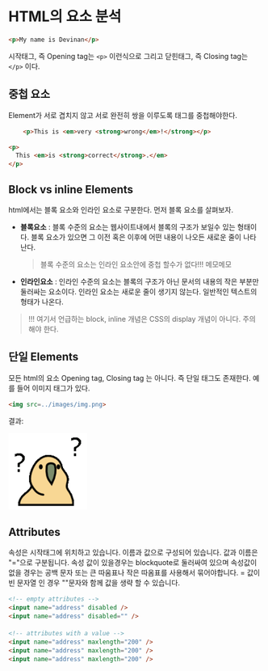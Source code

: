# HTML의 요소 분석

```html
<p>My name is Devinan</p>
```

시작태그, 즉 Opening tag는 `<p>` 이런식으로 그리고 닫힌태그, 즉 Closing tag는 `</p>` 이다.

## 중첩 요소

<p>Element가 서로 겹치지 않고 서로 완전히 쌍을 이루도록 태그를 중첩해야한다.</p>

```html
    <p>This is <em>very <strong>wrong</em>!</strong></p>
```

```html
<p>
  This <em>is <strong>correct</strong>.</em>
</p>
```

## Block vs inline Elements

html에서는 블록 요소와 인라인 요소로 구분한다. 먼저 블록 요소를 살펴보자.

- **블록요소** : 블록 수준의 요소는 웹사이트내에서 블록의 구조가 보일수 있는 형태이다. 블록 요소가 있으면 그 이전 혹은 이후에 어떤 내용이 나오든 새로운 줄이 나타난다.
  > 블록 수준의 요소는 인라인 요소안에 중첩 할수가 없다!!! 메모메모
- **인라인요소** : 인라인 수준의 요소는 블록의 구조가 아닌 문서의 내용의 작은 부분만 둘러싸는 요소이다. 인라인 요소는 새로운 줄이 생기지 않는다. 일반적인 텍스트의 형태가 나온다.

> !!! 여기서 언급하는 block, inline 개념은 CSS의 display 개념이 아니다. 주의 해야 한다.

## 단일 Elements

모든 html의 요소 Opening tag, Closing tag 는 아니다. 즉 단일 태그도 존재한다.
예를 들어 이미지 태그가 있다.

```html
<img src=../images/img.png>
```

결과:

<img src=../images/img.png>

## Attributes

<p>
    속성은 시작태그에 위치하고 있습니다. 이름과 값으로 구성되어 있습니다. 값과 이름은 "="으로 구분됩니다. 속성 값이 있을경우는 blockquote로 둘러싸여 있으며 속성값이 없을 경우는 공백 문자 또는 큰 따움표나 작은 따옴표를 사용해서 묶어야합니다. = 값이 빈 문자열 인 경우 ""문자와 함께 값을 생략 할 수 있습니다.
</p>

```html
<!-- empty attributes -->
<input name="address" disabled />
<input name="address" disabled="" />

<!-- attributes with a value -->
<input name="address" maxlength="200" />
<input name="address" maxlength="200" />
<input name="address" maxlength="200" />
```
